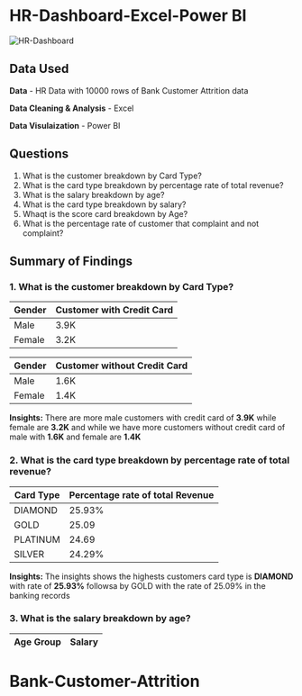 # HR-Dashboard-Excel-Power BI

![HR-Dashboard](https://github.com/user-attachments/assets/f9017065-3fb9-4c58-a3b8-410681868ee2)

## Data Used
**Data** - HR Data with 10000 rows of Bank Customer Attrition data

**Data Cleaning & Analysis** - Excel 

**Data Visulaization** - Power BI

## Questions
1. What is the customer breakdown by Card Type?
2. What is the card type breakdown by percentage rate of total revenue?
3. What is the salary breakdown by age?
4. What is the card type breakdown by salary?
5. Whaqt is the score card breakdown by Age?
6. What is the percentage rate of customer that complaint and not complaint?

## Summary of Findings

### 1. What is the customer breakdown by Card Type?

|Gender|Customer with Credit Card|
|-|-|
|Male|3.9K|
|Female|3.2K|

|Gender|Customer without Credit Card|
|-|-|
|Male|1.6K|
|Female|1.4K|

**Insights:** There are more male customers with credit card of **3.9K** while female are **3.2K** and while we have more customers without credit card of male with **1.6K** and female are **1.4K**


### 2. What is the card type breakdown by percentage rate of total revenue?

|Card Type|Percentage rate of total Revenue|
|-|-|
|DIAMOND|25.93%|
|GOLD|25.09|
|PLATINUM|24.69|
|SILVER|24.29%|

**Insights:** The insights shows the highests customers card type is **DIAMOND** with rate of **25.93%** followsa by GOLD with the rate of 25.09% in the banking records 


### 3. What is the salary breakdown by age?

|Age Group|Salary|
|-|-|












# Bank-Customer-Attrition
